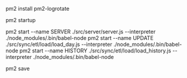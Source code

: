 pm2 install pm2-logrotate

pm2 startup

pm2 start --name SERVER ./src/server/server.js --interpreter ./node_modules/.bin/babel-node
pm2 start --name UPDATE ./src/sync/etl/load/load_day.js --interpreter ./node_modules/.bin/babel-node
pm2 start --name HISTORY ./src/sync/etl/load/load_history.js --interpreter ./node_modules/.bin/babel-node

pm2 save